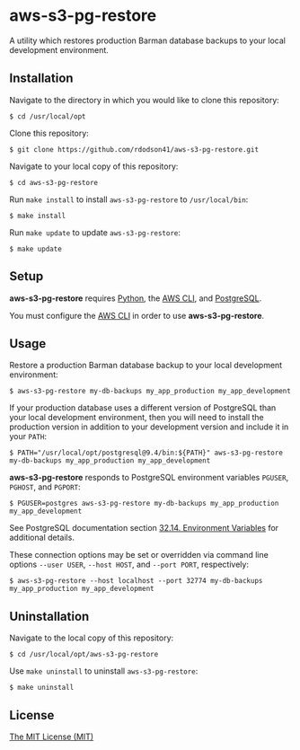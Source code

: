 # aws-s3-pg-restore

A utility which restores production Barman database backups to your local development environment.

## Installation

Navigate to the directory in which you would like to clone this repository:

    $ cd /usr/local/opt

Clone this repository:

    $ git clone https://github.com/rdodson41/aws-s3-pg-restore.git

Navigate to your local copy of this repository:

    $ cd aws-s3-pg-restore

Run `make install` to install `aws-s3-pg-restore` to `/usr/local/bin`:

    $ make install

Run `make update` to update `aws-s3-pg-restore`:

    $ make update

## Setup

**aws-s3-pg-restore** requires [Python][1], the [AWS CLI][2], and [PostgreSQL][3].

  [1]: <https://www.python.org/about/gettingstarted/> "Python"
  [2]: <http://docs.aws.amazon.com/cli/latest/userguide/installing.html> "AWS CLI"
  [3]: <https://www.postgresql.org/download/> "PostgreSQL"

You must configure the [AWS CLI][4] in order to use **aws-s3-pg-restore**.

  [4]: <http://docs.aws.amazon.com/cli/latest/userguide/cli-chap-getting-started.html> "AWS CLI"

## Usage

Restore a production Barman database backup to your local development environment:

    $ aws-s3-pg-restore my-db-backups my_app_production my_app_development

If your production database uses a different version of PostgreSQL than your local development environment, then you will need to install the production version in addition to your development version and include it in your `PATH`:

    $ PATH="/usr/local/opt/postgresql@9.4/bin:${PATH}" aws-s3-pg-restore my-db-backups my_app_production my_app_development

**aws-s3-pg-restore** responds to PostgreSQL environment variables `PGUSER`, `PGHOST`, and `PGPORT`:

    $ PGUSER=postgres aws-s3-pg-restore my-db-backups my_app_production my_app_development

See PostgreSQL documentation section [32.14. Environment Variables][5] for additional details.

  [5]: <https://www.postgresql.org/docs/9.6/static/libpq-envars.html> "PostgreSQL Environment Variables"

These connection options may be set or overridden via command line options `--user USER`, `--host HOST`, and `--port PORT`, respectively:

    $ aws-s3-pg-restore --host localhost --port 32774 my-db-backups my_app_production my_app_development

## Uninstallation

Navigate to the local copy of this repository:

    $ cd /usr/local/opt/aws-s3-pg-restore

Use `make uninstall` to uninstall `aws-s3-pg-restore`:

    $ make uninstall

## License

  [The MIT License (MIT)][6]

  [6]: <https://opensource.org/licenses/MIT> "The MIT License (MIT)"
